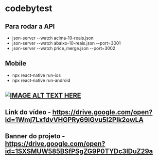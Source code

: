 # codebytest
## Para rodar a API 
* json-server --watch  acima-10-reais.json
* json-server --watch   abaixo-10-reais.json --port=3001
* json-server --watch price_merge.json --port=3002
## Mobile
* npx react-native run-ios 
* npx react-native run-android
## [![IMAGE ALT TEXT HERE](https://i9.ytimg.com/vi/5SnqiOI2O04/mqdefault.jpg?time=1581509794078&sqp=CMTYj_IF&rs=AOn4CLBX2aX24bBXmgdfOt08zzfyk84MXA)](https://www.youtube.com/watch?v=5SnqiOI2O04&feature=youtu.be)

## Link do vídeo - https://drive.google.com/open?id=1Wmj7LxfdvVHGPRy69iGvu5I2PIk2owLA

## Banner do projeto - https://drive.google.com/open?id=1SXSMUW585BSfPSgZG9P0TYDc3IDuZ29a
